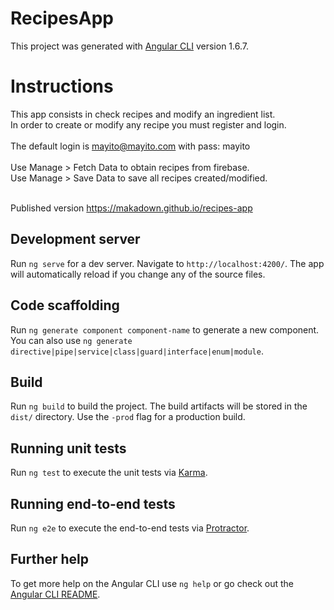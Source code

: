 # RecipesApp

This project was generated with [Angular CLI](https://github.com/angular/angular-cli) version 1.6.7. 

# Instructions 

This app consists in check recipes and modify an ingredient list. <br/>In order to create or modify any recipe you must register and login. <br/><br/>The default login is  mayito@mayito.com   with pass:  mayito<br/><br/>
Use Manage > Fetch Data to obtain recipes from firebase.<br/>
Use Manage > Save Data to save all recipes created/modified.<br/><br/>

Published version https://makadown.github.io/recipes-app

## Development server

Run `ng serve` for a dev server. Navigate to `http://localhost:4200/`. The app will automatically reload if you change any of the source files.

## Code scaffolding

Run `ng generate component component-name` to generate a new component. You can also use `ng generate directive|pipe|service|class|guard|interface|enum|module`.

## Build

Run `ng build` to build the project. The build artifacts will be stored in the `dist/` directory. Use the `-prod` flag for a production build.

## Running unit tests

Run `ng test` to execute the unit tests via [Karma](https://karma-runner.github.io).

## Running end-to-end tests

Run `ng e2e` to execute the end-to-end tests via [Protractor](http://www.protractortest.org/).

## Further help

To get more help on the Angular CLI use `ng help` or go check out the [Angular CLI README](https://github.com/angular/angular-cli/blob/master/README.md).
